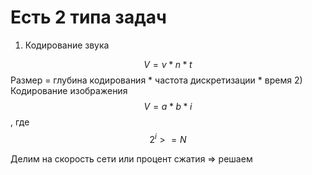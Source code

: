 # Есть 2 типа задач

1) Кодирование звука
    
$$ V = \nu * n * t $$
Размер = глубина кодирования * частота дискретизации * время
2) Кодирование изображения
$$ V = a * b * i $$ , где $$2^i >= N$$

Делим на скорость сети или процент сжатия => решаем


